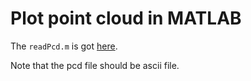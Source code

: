 # Plot point cloud in MATLAB

The `readPcd.m` is got [here](http://rgbd-dataset.cs.washington.edu/software.html).

Note that the pcd file should be ascii file.
